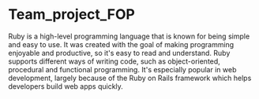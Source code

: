 # Team_project_FOP

   Ruby is a high-level programming language that is known for being simple and easy to use. It was created with the goal of making programming enjoyable and productive, so it's easy to read and understand. Ruby supports different ways of writing code, such as object-oriented, procedural and functional programming. It's especially popular in web development, largely because of the Ruby on Rails framework which helps developers build web apps quickly.

